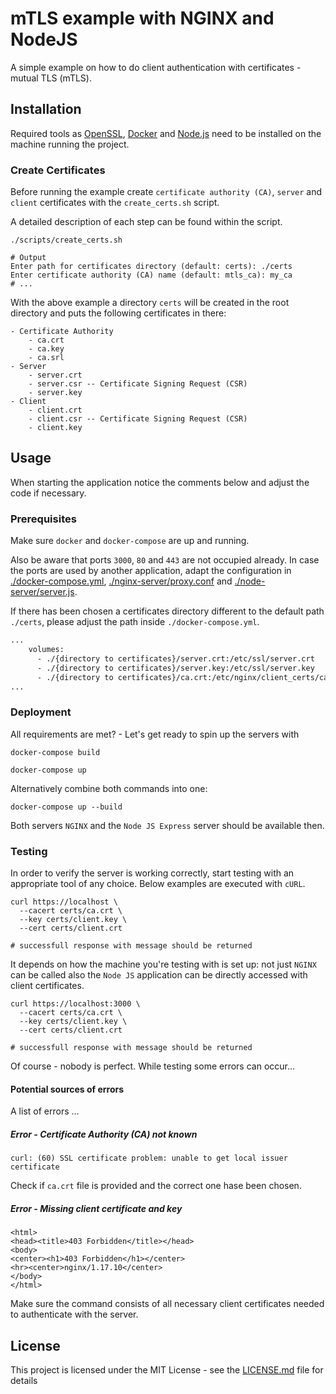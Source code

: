 # mTLS example with NGINX and NodeJS

A simple example on how to do client authentication with certificates - mutual TLS (mTLS).

## Installation

Required tools as [OpenSSL](https://www.openssl.org/), [Docker](https://www.docker.com/) and [Node.js](https://nodejs.org/en/) need to be installed on the machine running the project.

### Create Certificates

Before running the example create `certificate authority (CA)`, `server` and `client` certificates with the `create_certs.sh` script. 

A detailed description of each step can be found within the script.

```shell
./scripts/create_certs.sh

# Output
Enter path for certificates directory (default: certs): ./certs
Enter certificate authority (CA) name (default: mtls_ca): my_ca
# ...
```

With the above example a directory `certs` will be created in the root directory and puts the following certificates in there:

```
- Certificate Authority
    - ca.crt
    - ca.key
    - ca.srl
- Server
    - server.crt
    - server.csr -- Certificate Signing Request (CSR)
    - server.key
- Client
    - client.crt
    - client.csr -- Certificate Signing Request (CSR)
    - client.key
```


## Usage

When starting the application notice the comments below and adjust the code if necessary.

### Prerequisites

Make sure `docker` and `docker-compose` are up and running. 

Also be aware that ports `3000`, `80` and `443` are not occupied already. In case the ports are used by another application, adapt the configuration in [./docker-compose.yml](https://github.com/judif/mtls-basic/blob/main/docker-compose.yml), [./nginx-server/proxy.conf](https://github.com/judif/mtls-basic/blob/main/nginx-server/proxy.conf#L2) and [./node-server/server.js](https://github.com/judif/mtls-basic/blob/main/nginx-server/proxy.conf#L2).

If there has been chosen a certificates directory different to the default path `./certs`, please adjust the path inside `./docker-compose.yml`.

```dockerfile
...
    volumes:
      - ./{directory to certificates}/server.crt:/etc/ssl/server.crt
      - ./{directory to certificates}/server.key:/etc/ssl/server.key
      - ./{directory to certificates}/ca.crt:/etc/nginx/client_certs/ca.crt
...
```

### Deployment 

All requirements are met? - Let's get ready to spin up the servers with

```shell
docker-compose build

docker-compose up
```

Alternatively combine both commands into one:

```shell
docker-compose up --build 
```

Both servers `NGINX` and the `Node JS Express` server should be available then.

### Testing

In order to verify the server is working correctly, start testing with an appropriate tool of any choice. Below examples are executed with `cURL`.

```shell
curl https://localhost \
  --cacert certs/ca.crt \
  --key certs/client.key \
  --cert certs/client.crt 

# successfull response with message should be returned
```

It depends on how the machine you're testing with is set up: not just `NGINX` can be called also the `Node JS` application can be directly accessed with client certificates. 

```shell
curl https://localhost:3000 \
  --cacert certs/ca.crt \
  --key certs/client.key \
  --cert certs/client.crt 

# successfull response with message should be returned
```

Of course - nobody is perfect. While testing some errors can occur...

#### Potential sources of errors

A list of errors ...

##### Error - Certificate Authority (CA) not known

```shell
curl: (60) SSL certificate problem: unable to get local issuer certificate
```

Check if `ca.crt` file is provided and the correct one hase been chosen.

##### Error - Missing client certificate and key

```shell
<html>
<head><title>403 Forbidden</title></head>
<body>
<center><h1>403 Forbidden</h1></center>
<hr><center>nginx/1.17.10</center>
</body>
</html>
```

Make sure the command consists of all necessary client certificates needed to authenticate with the server.

## License

This project is licensed under the MIT License - see the [LICENSE.md](https://github.com/judif/mtls-basic/blob/main/LICENSE.md) file for details
